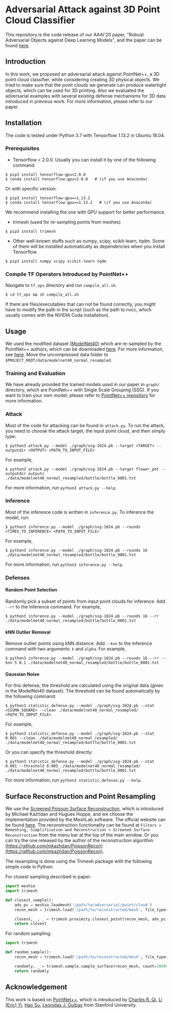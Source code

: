 # Adversarial Attack against 3D Point Cloud Classifier

This repository is the code release of our AAAI'20 paper,
"Robust Adversarial Objects against Deep Learning Models",
and the paper can be found [here](http://jin.ece.ufl.edu/papers/AAAI2020_PointNet_CR.pdf).

## Introduction

In this work, we proposed an adversarial attack against PointNet++, a 3D point
cloud classifier, while considering creating 3D physical objects. We tried to
make sure that the point clouds we generate can produce watertight objects,
which can be used for 3D printing. Also we evaluated the adversarial examples with
several existing defense mechanisms for 3D data introduced in previous work.
For more information, please refer to our paper.

## Installation

The code is tested under Python 3.7 with Tensorflow 1.13.2 in Ubuntu 18.04.

### Prerequisites

- Tensorflow < 2.0.0. Usually you can install it by one of the following command:
```
$ pip3 install tensorflow-gpu<2.0.0
$ conda install tensorflow-gpu<2.0.0   # (if you use Anaconda)
```
Or with specific version:
```
$ pip3 install tensorflow-gpu==1.13.2
$ conda install tensorflow-gpu==1.13.2   # (if you use Anaconda)
```
We recommend installing the one with GPU support for better performance.

- trimesh (used for re-sampling points from meshes)
```
$ pip3 install trimesh
```

- Other well-known stuffs such as numpy, scipy, scikit-learn, tqdm. Some of them will be installed
  automatically as dependencies when you install Tensorflow.
```
$ pip3 install numpy scipy scikit-learn tqdm
```

### Compile TF Operators Introduced by PointNet++

Navigate to `tf_ops` directory and run `compile_all.sh`.
```
$ cd tf_ops && sh compile_all.sh
```

If there are files/executables that can not be found correctly, you might have to modify the
path in the script (such as the path to nvcc, which usually
comes with the NVIDIA Cuda installation).

## Usage

We used the modified dataset ([ModelNet40](https://modelnet.cs.princeton.edu/)) 
which are re-sampled by the PointNet++ authors, which can
be downloaded [here](https://shapenet.cs.stanford.edu/media/modelnet40_normal_resampled.zip).
For more information, see [here](https://github.com/charlesq34/pointnet2#shape-classification).
Move the uncompressed data folder to `$PROJECT_ROOT/data/modelnet40_normal_resampled`.

### Training and Evaluation
We have already provided the trained models used in our paper in `graph/` directory, which are
PointNet++ with Single Scale Grouping (SSG). If you want to train your own model, please refer to
[PointNet++ repository](https://github.com/charlesq34/pointnet2#usage) for more information.

### Attack

Most of the code for attacking can be found in `attack.py`. To run the attack,
you need to choose the attack target, the input point cloud, and then simply type:
```
$ python3 attack.py --model ./graph/ssg-1024.pb --target <TARGET> --outputdir <OUTPUT> <PATH_TO_INPUT_FILE>
```

For example,
```
$ python3 attack.py --model ./graph/ssg-1024.pb --target flower_pot --outputdir outputs ./data/modelnet40_normal_resampled/bottle/bottle_0001.txt
```

For more information, run `python3 attack.py --help`.

### Inference

Most of the inference code is written in `inference.py`. To inference the model,
run:
```
$ python3 inference.py --model ./graph/ssg-1024.pb --rounds <TIMES_TO_INFERENCE> <PATH_TO_INPUT_FILE>
```

For example,
```
$ python3 inference.py --model ./graph/ssg-1024.pb --rounds 16 ./data/modelnet40_normal_resampled/bottle/bottle_0001.txt
```

For more information, run `python3 inference.py --help`.

### Defenses

#### Random Point Selection
Randomly pick a subset of points from input point clouds for inference. Add `--rr` to the inference command.
For example,
```
$ python3 inference.py --model ./graph/ssg-1024.pb --rounds 16 --rr ./data/modelnet40_normal_resampled/bottle/bottle_0001.txt
```

#### kNN Outlier Removal
Remove outlier points using kNN distance. Add `--knn` to the inference command with two arguments: `k` and `alpha`.
For example,
```
$ python3 inference.py --model ./graph/ssg-1024.pb --rounds 16 --rr --knn 5 0.1 ./data/modelnet40_normal_resampled/bottle/bottle_0001.txt
```

#### Gaussian Noise
For this defense, the threshold are calculated using the original data (given in the ModelNet40 dataset).
The threshold can be found automatically by the following command:
```
$ python3 statistic_defense.py --model ./graph/ssg-1024.pb --stat <SIGMA_SQUARE> --clean ./data/modelnet40_normal_resampled/ <PATH_TO_INPUT_FILE>
```

For example,
```
$ python3 statistic_defense.py --model ./graph/ssg-1024.pb --stat 0.001 --clean ./data/modelnet40_normal_resampled/ ./data/modelnet40_normal_resampled/bottle/bottle_0001.txt
```

Or you can specify the threshold directly:
```
$ python3 statistic_defense.py --model ./graph/ssg-1024.pb --stat 0.001 --threshold 0.005 ./data/modelnet40_normal_resampled/ ./data/modelnet40_normal_resampled/bottle/bottle_0001.txt
```

For more information, run `python3 statistic_defense.py --help`.

## Surface Reconstruction and Point Resampling
We use the [Screened Poisson Surface Reconstruction](http://www.cs.jhu.edu/~misha/MyPapers/ToG13.pdf),
which is introduced by Michael Kazhdan and Hugues Hoppe, and we choose the implementation provided by
the MeshLab software. The official website can be found [here](http://www.meshlab.net/).
The reconstruction functionality can be found at `Filters > Remeshing, Simplification and Reconstruction > Screened Surface Reconstruction`
from the menu bar at the top of the main window. Or you can try the one released by the author of the reconstruction algorithm:
[https://github.com/mkazhdan/PoissonRecon](https://github.com/mkazhdan/PoissonRecon).

The resampling is done using the Trimesh package with the following simple code in Python:

For closest sampling described in paper:
```python
import meshio
import trimesh

def closest_sample():
    adv_pc = meshio.loadmesh('/path/to/adversarial/point/cloud')
    recon_mesh = trimesh.load('/path/to/reconstructed/mesh', file_type='ply')  # Change file_type if necessary

    closest, _, _ = trimesh.proximity.closest_point(recon_mesh, adv_pc)
    return closest
```

For random sampling:
```python
import trimesh

def random_sample():
    recon_mesh = trimesh.load('/path/to/reconstructed/mesh', file_type='ply')  # Change file_type if necessary

    randomly, _ = trimesh.sample.sample_surface(recon_mesh, count=10000)
    return randomly
```

## Acknowledgement

This work is based on [PointNet++](https://github.com/charlesq34/pointnet2),
which is introduced by
<a href="http://charlesrqi.com" target="_blank">Charles R. Qi</a>,
<a href="http://stanford.edu/~ericyi">Li (Eric) Yi</a>,
<a href="http://ai.stanford.edu/~haosu/" target="_blank">Hao Su</a>,
<a href="http://geometry.stanford.edu/member/guibas/" target="_blank">Leonidas J. Guibas</a>
from Stanford University.
